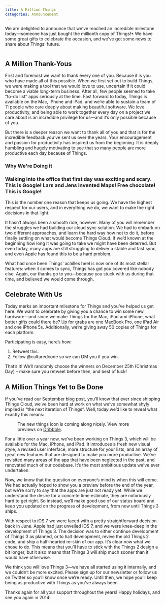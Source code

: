 ```yaml
---
title: A Million Things
categories: Announcement
---
```


We are delighted to announce that we’ve reached an incredible milestone today—someone has just bought the millionth copy of Things!*
We have some great gifts to celebrate the occasion, and we’ve got some news to share about Things’ future.

<figure class="full">
  <img src="http://cl.ly/image/3z1w1a152M2B/1" alt="">
</figure>

## A Million Thank-Yous

First and foremost we want to thank every one of you. Because it is you who have made all of this possible. When we first set out to build Things, we were making a tool that we would love to use, uncertain if it could become a viable long-term business. After all, few people seemed to take “to-do list” apps seriously at the time. Fast forward to today, Things is available on the Mac, iPhone and iPad, and we’re able to sustain a team of 11 people who care deeply about making beautiful software. We love productivity, and being able to work together every day on a project we care about is an incredible privilege for us—and it’s only possible because of you.

But there is a deeper reason we want to thank all of you and that is for the incredible feedback you’ve sent us over the years. Your encouragement and passion for productivity has inspired us from the beginning. It is deeply humbling and hugely motivating to see that so many people are more productive each day because of Things.

### Why We're Doing it

<aside class="right">
  <h3>Walking into the office that first day was exciting and scary. This is Google! Lars and Jens invented Maps! Free chocolate! This is Google!</h3>
</aside>

This is the number one reason that keeps us going. We have the highest respect for our users, and in everything we do, we want to make the right decisions in that light.

It hasn’t always been a smooth ride, however. Many of you will remember the struggles we had building our cloud sync solution. We had to embark on two different approaches, and learn the hard way how not to do it, before finally settling on what would become Things Cloud. If we’d known at the beginning how long it was going to take we might have been deterred. But even today, many apps are still struggling to deliver a stable and fast sync, and even Apple has found this to be a hard problem.

What had once been Things’ achilles heel is now one of its most stellar features: when it comes to sync, Things has got you covered like nobody else. Again, our thanks go to you—because you stuck with us during that time, and believed we would come through.

## Celebrate With Us

Today marks an important milestone for Things and you’ve helped us get here. We want to celebrate by giving you a chance to win some new hardware—and since we make Things for the Mac, iPad and iPhone, what better gifts could there be? Up for grabs are one MacBook Pro, one iPad Air and one iPhone 5s. Additionally, we’re giving away 50 copies of Things for each platform.

Participating is easy, here’s how:

1. Retweet this.
2. Follow @culturedcode so we can DM you if you win.

That’s it! We’ll randomly choose the winners on December 25th (Christmas Day) – make sure you retweet before then, and best of luck!

## A Million Things Yet to Be Done

If you’ve read our September blog post, you’ll know that ever since shipping Things Cloud, we’ve been hard at work on what we’ve somewhat shyly implied is “the next iteration of Things”. Well, today we’d like to reveal what exactly this means:

<figure class="peek-out">
  <img src="http://culturedcode.cachefly.net/frozen/2013/12/things-three.optimized.2x.jpg" alt="">
  <figcaption>The new things icon is coming along nicely. View more previews on <a href="#">Dribbble</a>.</figcaption>
</figure>

For a little over a year now, we’ve been working on Things 3, which will be available for the Mac, iPhone, and iPad. It introduces a fresh new visual style, a revised user interface, more structure for your lists, and an array of great new features that are designed to make you more productive. We’ve revisited many areas of the app that have been neglected in the past, and renovated much of our codebase. It’s the most ambitious update we’ve ever undertaken.

Now, we know that the question on everyone’s mind is when this will come. We had actually hoped to show you a preview before the end of the year, but we’re sorry to say that the apps are just not ready yet. While we understand the desire for a concrete time estimate, they are notoriously hard to get right. So instead, we’ll make good use of our status board and keep you updated on the progress of development, from now until Things 3 ships.

With respect to iOS 7 we were faced with a pretty straightforward decision back in June. Apple had just unveiled iOS 7, and we were knee-deep in the development of Things 3. The decision was to either continue development of Things 3 as planned, or to halt development, revive the old Things 2 code, and ship a half-hearted re-skin of our app. It’s clear now what we chose to do. This means that you’ll have to stick with the Things 2 design a bit longer, but it also means that Things 3 will ship much sooner than it would have otherwise.

We think you will love Things 3—we have all started using it internally, and we couldn’t be more excited. Please sign up for our newsletter or follow us on Twitter so you’ll know once we’re ready. Until then, we hope you’ll keep being as productive with Things as you’ve always been.

Thanks again for all your support throughout the years! Happy holidays, and see you again in 2014!